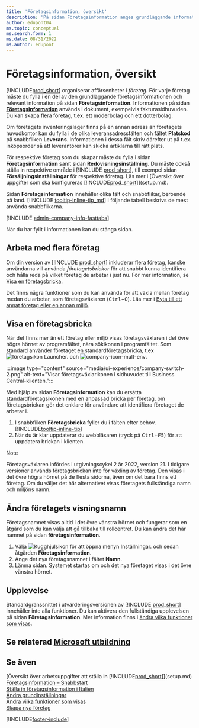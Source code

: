 ```yaml
---
title: 'Företagsinformation, översikt'
description: 'På sidan Företagsinformation anges grundläggande information om en affärsenhet, till exempel namn, adresser och leveransinformation.'
author: edupont04
ms.topic: conceptual
ms.search.form: 1
ms.date: 08/31/2022
ms.author: edupont
---
```


# <a name="company-information-overview"></a><a name="company-information-overview"></a><a name="company-information-overview"></a>Företagsinformation, översikt

[!INCLUDE[prod_short](includes/prod_short.md)] organiserar affärsenheter i *företag*. För varje företag måste du fylla i en del av den grundläggande företagsinformationen och relevant information på sidan **Företagsinformation**. Informationen på sidan [**Företagsinformation**](https://businesscentral.dynamics.com/?page=1) används i dokument, exempelvis fakturasidhuvuden. Du kan skapa flera företag, t.ex. ett moderbolag och ett dotterbolag.  

Om företagets inventeringslager finns på en annan adress än företagets huvudkontor kan du fylla i de olika leveransadressfälten och fältet **Platskod** på snabbfliken **Leverans**. Informationen i dessa fält skriv därefter ut på t.ex. inköpsorder så att leverantörer kan skicka artiklarna till rätt plats.  

För respektive företag som du skapar måste du fylla i sidan **Företagsinformation** samt sidan **Redovisningsinställning**. Du måste också ställa in respektive område i [!INCLUDE [prod_short](includes/prod_short.md)], till exempel sidan **Försäljningsinställningar** för respektive företag. Läs mer i [Översikt över uppgifter som ska konfigureras [!INCLUDE[prod_short](includes/prod_short.md)]](setup.md).  

Sidan **Företagsinformation** innehåller olika fält och snabbflikar, beroende på land. [!INCLUDE [tooltip-inline-tip_md](includes/tooltip-inline-tip_md.md)] I följande tabell beskrivs de mest använda snabbflikarna.

[!INCLUDE [admin-company-info-fasttabs](includes/admin-company-info-fasttabs.md)]

När du har fyllt i informationen kan du stänga sidan.  

## <a name="working-with-multiple-companies"></a><a name="working-with-multiple-companies"></a><a name="working-with-multiple-companies"></a>Arbeta med flera företag

Om din version av [!INCLUDE [prod_short](includes/prod_short.md)] inkluderar flera företag, kanske användarna vill använda *företagetsbrickor* för att snabbt kunna identifiera och hålla reda på vilket företag de arbetar i just nu. För mer information, se [Visa en företagsbricka](#badge).

Det finns några funktioner som du kan använda för att växla mellan företag medan du arbetar, som företagsväxlaren (<kbd>Ctrl</kbd>+<kbd>O</kbd>). Läs mer i [Byta till ett annat företag eller en annan miljö](ui-organization-switch.md).

## <a name="display-a-company-badge"></a><a name="display-a-company-badge"></a><a name="display-a-company-badge"></a><a name="badge"></a>Visa en företagsbricka

När det finns mer än ett företag eller miljö visas företagsväxlaren i det övre högra hörnet av programfältet, nära sökikonen i programfältet. Som standard använder företaget en standardföretagsbricka, t.ex ![företagsikon Launcher.](media/ui-experience/company-icon.png "Visar företagsväxlingsikonen som används när det finns en enda miljö") och ![company-icon-mult-env](media/ui-experience/company-icon-multi-env.png "Visar företagsväxlingsikonen som används när det finns flera miljöer").

:::image type="content" source="media/ui-experience/company-switch-2.png" alt-text="Visar företagsväxlarikonen i sidhuvudet till Business Central-klienten.":::  

Med hjälp av sidan **Företagsinformation** kan du ersätta standardföretagsikonen med en anpassad bricka per företag, om företagsbrickan gör det enklare för användare att identifiera företaget de arbetar i.

1. I snabbfliken **Företagsbricka** fyller du i fälten efter behov. [!INCLUDE[tooltip-inline-tip](includes/tooltip-inline-tip_md.md)]
2. När du är klar uppdaterar du webbläsaren (tryck på <kbd>Ctrl</kbd>+<kbd>F5</kbd>) för att uppdatera brickan i klienten.  

> [!NOTE]
> Företagsväxlaren infördes i utgivningscykel 2 år 2022, version 21. I tidigare versioner används företagsbrickan inte för växling av företag. Den visas i det övre högra hörnet på de flesta sidorna, även om det bara finns ett företag. Om du väljer det här alternativet visas företagets fullständiga namn och miljöns namn.

## <a name="change-company-display-name"></a><a name="change-company-display-name"></a><a name="change-company-display-name"></a>Ändra företagets visningsnamn

Företagsnamnet visas alltid i det övre vänstra hörnet och fungerar som en åtgärd som du kan välja att gå tillbaka till rollcentret. Du kan ändra det här namnet på sidan **företagsinformation**.

1. Välja ![Kugghjulsikon för att öppna menyn Inställningar.](media/ui-experience/settings_icon_small.png) och sedan åtgärden **Företagsinformation**.
2. Ange det nya företagsnamnet i fältet **Namn**.
3. Lämna sidan. Systemet startas om och det nya företaget visas i det övre vänstra hörnet.

## <a name="experience"></a><a name="experience"></a><a name="experience"></a>Upplevelse

Standardgränssnittet i utvärderingsversionen av [!INCLUDE [prod_short](includes/prod_short.md)] innehåller inte alla funktioner. Du kan aktivera den fullständiga upplevelsen på sidan **Företagsinformation**. Mer information finns i [ändra vilka funktioner som visas](ui-experiences.md).  

## <a name="see-related-microsoft-training"></a><a name="see-related-microsoft-training"></a><a name="see-related-microsoft-training"></a>Se relaterad [Microsoft utbildning](/training/modules/create-new-companies-dynamics-365-business-central/)

## <a name="see-also"></a><a name="see-also"></a><a name="see-also"></a>Se även

[Översikt över arbetsuppgifter att ställa in [!INCLUDE[prod_short](includes/prod_short.md)]](setup.md)  
[Företagsinformation – Snabbstart](quick-start-company-information.md)  
[Ställa in företagsinformation i Italien](LocalFunctionality/Italy/how-to-set-up-company-information.md)  
[Ändra grundinställningar](ui-change-basic-settings.md)  
[Ändra vilka funktioner som visas](ui-experiences.md)  
[Skapa nya företag](about-new-company.md)  

[!INCLUDE[footer-include](includes/footer-banner.md)]
